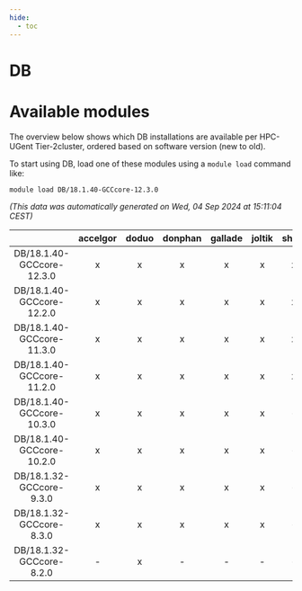 ```yaml
---
hide:
  - toc
---
```


DB
==

# Available modules


The overview below shows which DB installations are available per HPC-UGent Tier-2cluster, ordered based on software version (new to old).

To start using DB, load one of these modules using a `module load` command like:

```shell
module load DB/18.1.40-GCCcore-12.3.0
```

*(This data was automatically generated on Wed, 04 Sep 2024 at 15:11:04 CEST)*  

| |accelgor|doduo|donphan|gallade|joltik|shinx|skitty|
| :---: | :---: | :---: | :---: | :---: | :---: | :---: | :---: |
|DB/18.1.40-GCCcore-12.3.0|x|x|x|x|x|x|x|
|DB/18.1.40-GCCcore-12.2.0|x|x|x|x|x|x|x|
|DB/18.1.40-GCCcore-11.3.0|x|x|x|x|x|x|x|
|DB/18.1.40-GCCcore-11.2.0|x|x|x|x|x|x|x|
|DB/18.1.40-GCCcore-10.3.0|x|x|x|x|x|-|x|
|DB/18.1.40-GCCcore-10.2.0|x|x|x|x|x|-|x|
|DB/18.1.32-GCCcore-9.3.0|x|x|x|x|x|-|x|
|DB/18.1.32-GCCcore-8.3.0|x|x|x|x|x|-|x|
|DB/18.1.32-GCCcore-8.2.0|-|x|-|-|-|-|-|
